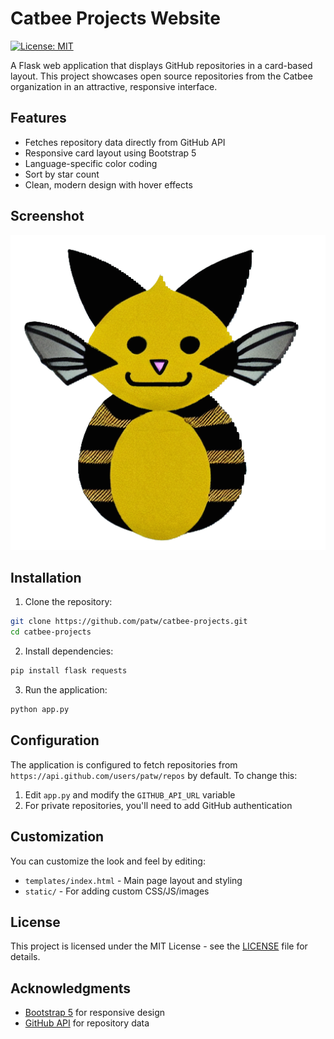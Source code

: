 # Catbee Projects Website

[![License: MIT](https://img.shields.io/badge/License-MIT-yellow.svg)](https://opensource.org/licenses/MIT)

A Flask web application that displays GitHub repositories in a card-based layout. This project showcases open source repositories from the Catbee organization in an attractive, responsive interface.

## Features

- Fetches repository data directly from GitHub API
- Responsive card layout using Bootstrap 5
- Language-specific color coding
- Sort by star count
- Clean, modern design with hover effects

## Screenshot

![Screenshot](static/catbee-logo.png)

## Installation

1. Clone the repository:
```bash
git clone https://github.com/patw/catbee-projects.git
cd catbee-projects
```

2. Install dependencies:
```bash
pip install flask requests
```

3. Run the application:
```bash
python app.py
```

## Configuration

The application is configured to fetch repositories from `https://api.github.com/users/patw/repos` by default. To change this:

1. Edit `app.py` and modify the `GITHUB_API_URL` variable
2. For private repositories, you'll need to add GitHub authentication

## Customization

You can customize the look and feel by editing:

- `templates/index.html` - Main page layout and styling
- `static/` - For adding custom CSS/JS/images

## License

This project is licensed under the MIT License - see the [LICENSE](LICENSE) file for details.

## Acknowledgments

- [Bootstrap 5](https://getbootstrap.com/) for responsive design
- [GitHub API](https://docs.github.com/en/rest) for repository data
